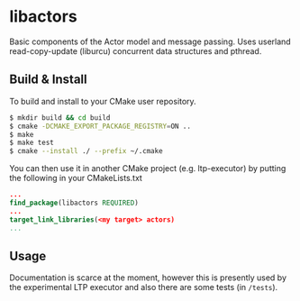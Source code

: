 # libactors

Basic components of the Actor model and message passing. Uses userland
read-copy-update (liburcu) concurrent data structures and pthread.

## Build & Install

To build and install to your CMake user repository.

```sh
$ mkdir build && cd build
$ cmake -DCMAKE_EXPORT_PACKAGE_REGISTRY=ON ..
$ make
$ make test
$ cmake --install ./ --prefix ~/.cmake
```

You can then use it in another CMake project (e.g. ltp-executor) by
putting the following in your CMakeLists.txt

```cmake
...
find_package(libactors REQUIRED)
...
target_link_libraries(<my target> actors)
...
```

## Usage

Documentation is scarce at the moment, however this is presently used
by the experimental LTP executor and also there are some tests (in
`/tests`).
